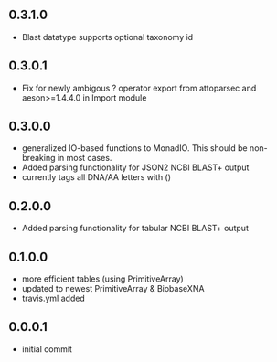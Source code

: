 0.3.1.0
-------

- Blast datatype supports optional taxonomy id

0.3.0.1
-------

- Fix for newly ambigous ? operator export from attoparsec and aeson>=1.4.4.0 
  in Import module 

0.3.0.0
-------

- generalized IO-based functions to MonadIO. This should be non-breaking in
  most cases.
- Added parsing functionality for JSON2 NCBI BLAST+ output
- currently tags all DNA/AA letters with ()

0.2.0.0
-------

- Added parsing functionality for tabular NCBI BLAST+ output

0.1.0.0
-------

- more efficient tables (using PrimitiveArray)
- updated to newest PrimitiveArray & BiobaseXNA
- travis.yml added

0.0.0.1
-------

- initial commit

